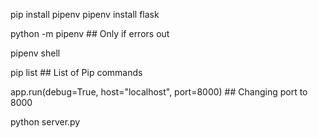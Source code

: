 pip install pipenv
pipenv install flask

python -m pipenv <command to use> ## Only if errors out

pipenv shell

pip list ## List of Pip commands

app.run(debug=True, host="localhost", port=8000) ## Changing port to 8000

python server.py


